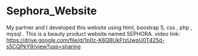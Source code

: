 # Sephora_Website
My partner and I developed this website using html, boostrap 5, css , php , mysql . This is a beauty product website named SEPHORA.
video link:
https://drive.google.com/file/d/1p0z-K6QBUkFtzUwpU0T425d-s5CQPkY9/view?usp=sharing
